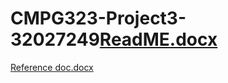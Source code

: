 # CMPG323-Project3-32027249[ReadME.docx](https://github.com/YakesTheSnake/CMPG323-Project3-32027249/files/9654541/ReadME.docx)
[Reference doc.docx](https://github.com/YakesTheSnake/CMPG323-Project3-32027249/files/9654543/Reference.doc.docx)
